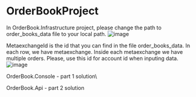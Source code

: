 # OrderBookProject
In OrderBook.Infrastructure project, please change the path to order_books_data file to your local path.
![image](https://github.com/Bubasick/OrderBookProject/assets/45142923/3786a92c-f3d8-4d5d-a6a9-5f6d6a98caa2)

MetaexchangeId is the id that you can find in the file order_books_data. In each row, we have metaexchange. Inside each metaexchange we have multiple orders.
Please, use this id for account id when inputing data.
![image](https://github.com/Bubasick/OrderBookProject/assets/45142923/048d3dc4-f2ee-44d9-8b92-67b0342e508f)

OrderBook.Console - part 1 solution\

OrderBook.Api - part 2 solution
